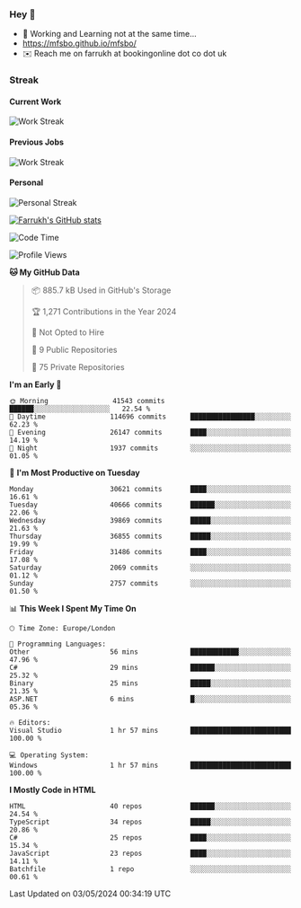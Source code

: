 ### Hey 👋

- 🏃 Working and Learning not at the same time...
- https://mfsbo.github.io/mfsbo/
- ✉️ Reach me on farrukh at bookingonline dot co dot uk

### Streak
#### Current Work
![Work Streak](https://streak-stats.demolab.com/?user=mfsbo)
#### Previous Jobs
![Work Streak](https://streak-stats.demolab.com/?user=farrukhcw)
#### Personal
![Personal Streak](https://streak-stats.demolab.com/?user=farrukhsubhani)

[![Farrukh's GitHub stats](https://github-readme-stats.vercel.app/api?username=mfsbo&hide=stars&count_private=true)](https://github.com/mfsbo/)

<!--START_SECTION:waka-->
![Code Time](http://img.shields.io/badge/Code%20Time-618%20hrs%2011%20mins-blue)

![Profile Views](http://img.shields.io/badge/Profile%20Views-0-blue)

**🐱 My GitHub Data** 

> 📦 885.7 kB Used in GitHub's Storage 
 > 
> 🏆 1,271 Contributions in the Year 2024
 > 
> 🚫 Not Opted to Hire
 > 
> 📜 9 Public Repositories 
 > 
> 🔑 75 Private Repositories 
 > 
**I'm an Early 🐤** 

```text
🌞 Morning                41543 commits       ██████░░░░░░░░░░░░░░░░░░░   22.54 % 
🌆 Daytime                114696 commits      ████████████████░░░░░░░░░   62.23 % 
🌃 Evening                26147 commits       ████░░░░░░░░░░░░░░░░░░░░░   14.19 % 
🌙 Night                  1937 commits        ░░░░░░░░░░░░░░░░░░░░░░░░░   01.05 % 
```
📅 **I'm Most Productive on Tuesday** 

```text
Monday                   30621 commits       ████░░░░░░░░░░░░░░░░░░░░░   16.61 % 
Tuesday                  40666 commits       ██████░░░░░░░░░░░░░░░░░░░   22.06 % 
Wednesday                39869 commits       █████░░░░░░░░░░░░░░░░░░░░   21.63 % 
Thursday                 36855 commits       █████░░░░░░░░░░░░░░░░░░░░   19.99 % 
Friday                   31486 commits       ████░░░░░░░░░░░░░░░░░░░░░   17.08 % 
Saturday                 2069 commits        ░░░░░░░░░░░░░░░░░░░░░░░░░   01.12 % 
Sunday                   2757 commits        ░░░░░░░░░░░░░░░░░░░░░░░░░   01.50 % 
```


📊 **This Week I Spent My Time On** 

```text
🕑︎ Time Zone: Europe/London

💬 Programming Languages: 
Other                    56 mins             ████████████░░░░░░░░░░░░░   47.96 % 
C#                       29 mins             ██████░░░░░░░░░░░░░░░░░░░   25.32 % 
Binary                   25 mins             █████░░░░░░░░░░░░░░░░░░░░   21.35 % 
ASP.NET                  6 mins              █░░░░░░░░░░░░░░░░░░░░░░░░   05.36 % 

🔥 Editors: 
Visual Studio            1 hr 57 mins        █████████████████████████   100.00 % 

💻 Operating System: 
Windows                  1 hr 57 mins        █████████████████████████   100.00 % 
```

**I Mostly Code in HTML** 

```text
HTML                     40 repos            ██████░░░░░░░░░░░░░░░░░░░   24.54 % 
TypeScript               34 repos            █████░░░░░░░░░░░░░░░░░░░░   20.86 % 
C#                       25 repos            ████░░░░░░░░░░░░░░░░░░░░░   15.34 % 
JavaScript               23 repos            ████░░░░░░░░░░░░░░░░░░░░░   14.11 % 
Batchfile                1 repo              ░░░░░░░░░░░░░░░░░░░░░░░░░   00.61 % 
```




 Last Updated on 03/05/2024 00:34:19 UTC
<!--END_SECTION:waka-->
<!--
**mfsbo/mfsbo** is a ✨ _special_ ✨ repository because its `README.md` (this file) appears on your GitHub profile.

Here are some ideas to get you started:

- 🔭 I’m currently working on ...
- 🌱 I’m currently learning ...
- 👯 I’m looking to collaborate on ...
- 🤔 I’m looking for help with ...
- 💬 Ask me about ...
- 📫 How to reach me: ...
- 😄 Pronouns: ...
- ⚡ Fun fact: ...
-->
